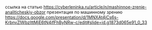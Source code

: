 ссылка на статью https://cyberleninka.ru/article/n/mashinnoe-zrenie-analiticheskiy-obzor
презентация по машинному зрению https://docs.google.com/presentation/d/1MNXAt4jCs6s-KrbnvZlWbzIttMjE6tN4ifFhByNRw-c/edit#slide=id.g1873d065e91_0_33
